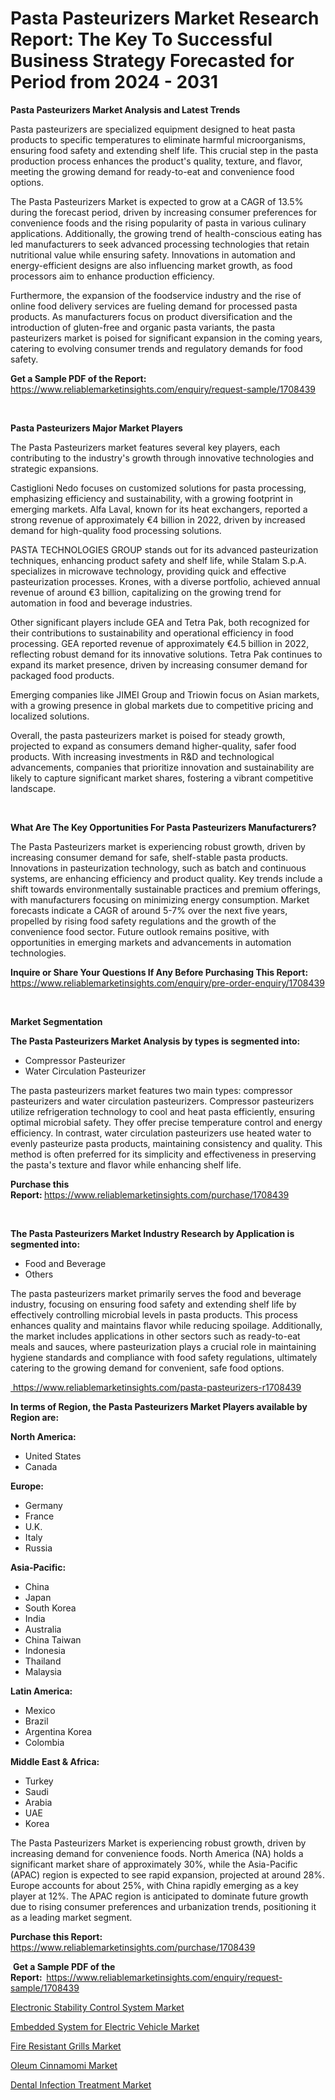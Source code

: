 <p><h1>Pasta Pasteurizers Market Research Report: The Key To Successful Business Strategy Forecasted for Period from 2024 - 2031</h1></p><p><strong>Pasta Pasteurizers Market Analysis and Latest Trends</strong></p>
<p><p>Pasta pasteurizers are specialized equipment designed to heat pasta products to specific temperatures to eliminate harmful microorganisms, ensuring food safety and extending shelf life. This crucial step in the pasta production process enhances the product's quality, texture, and flavor, meeting the growing demand for ready-to-eat and convenience food options.</p><p>The Pasta Pasteurizers Market is expected to grow at a CAGR of 13.5% during the forecast period, driven by increasing consumer preferences for convenience foods and the rising popularity of pasta in various culinary applications. Additionally, the growing trend of health-conscious eating has led manufacturers to seek advanced processing technologies that retain nutritional value while ensuring safety. Innovations in automation and energy-efficient designs are also influencing market growth, as food processors aim to enhance production efficiency.</p><p>Furthermore, the expansion of the foodservice industry and the rise of online food delivery services are fueling demand for processed pasta products. As manufacturers focus on product diversification and the introduction of gluten-free and organic pasta variants, the pasta pasteurizers market is poised for significant expansion in the coming years, catering to evolving consumer trends and regulatory demands for food safety.</p></p>
<p><strong>Get a Sample PDF of the Report:&nbsp;</strong> <a href="https://www.reliablemarketinsights.com/enquiry/request-sample/1708439?utm_campaign=1393&utm_medium=2&utm_source=Github&utm_content=ia&utm_term=21102024&utm_id=pasta-pasteurizers">https://www.reliablemarketinsights.com/enquiry/request-sample/1708439</a></p>
<p>&nbsp;</p>
<p><strong>Pasta Pasteurizers Major Market Players</strong></p>
<p><p>The Pasta Pasteurizers market features several key players, each contributing to the industry's growth through innovative technologies and strategic expansions. </p><p>Castiglioni Nedo focuses on customized solutions for pasta processing, emphasizing efficiency and sustainability, with a growing footprint in emerging markets. Alfa Laval, known for its heat exchangers, reported a strong revenue of approximately €4 billion in 2022, driven by increased demand for high-quality food processing solutions.</p><p>PASTA TECHNOLOGIES GROUP stands out for its advanced pasteurization techniques, enhancing product safety and shelf life, while Stalam S.p.A. specializes in microwave technology, providing quick and effective pasteurization processes. Krones, with a diverse portfolio, achieved annual revenue of around €3 billion, capitalizing on the growing trend for automation in food and beverage industries.</p><p>Other significant players include GEA and Tetra Pak, both recognized for their contributions to sustainability and operational efficiency in food processing. GEA reported revenue of approximately €4.5 billion in 2022, reflecting robust demand for its innovative solutions. Tetra Pak continues to expand its market presence, driven by increasing consumer demand for packaged food products.</p><p>Emerging companies like JIMEI Group and Triowin focus on Asian markets, with a growing presence in global markets due to competitive pricing and localized solutions. </p><p>Overall, the pasta pasteurizers market is poised for steady growth, projected to expand as consumers demand higher-quality, safer food products. With increasing investments in R&D and technological advancements, companies that prioritize innovation and sustainability are likely to capture significant market shares, fostering a vibrant competitive landscape.</p></p>
<p>&nbsp;</p>
<p><strong>What Are The Key Opportunities For Pasta Pasteurizers Manufacturers?</strong></p>
<p><p>The Pasta Pasteurizers market is experiencing robust growth, driven by increasing consumer demand for safe, shelf-stable pasta products. Innovations in pasteurization technology, such as batch and continuous systems, are enhancing efficiency and product quality. Key trends include a shift towards environmentally sustainable practices and premium offerings, with manufacturers focusing on minimizing energy consumption. Market forecasts indicate a CAGR of around 5-7% over the next five years, propelled by rising food safety regulations and the growth of the convenience food sector. Future outlook remains positive, with opportunities in emerging markets and advancements in automation technologies.</p></p>
<p><strong>Inquire or Share Your Questions If Any Before Purchasing This Report:</strong> <a href="https://www.reliablemarketinsights.com/enquiry/pre-order-enquiry/1708439?utm_campaign=1393&utm_medium=2&utm_source=Github&utm_content=ia&utm_term=21102024&utm_id=pasta-pasteurizers">https://www.reliablemarketinsights.com/enquiry/pre-order-enquiry/1708439</a></p>
<p>&nbsp;</p>
<p><strong>Market Segmentation</strong></p>
<p><strong>The Pasta Pasteurizers Market Analysis by types is segmented into:</strong></p>
<p><ul><li>Compressor Pasteurizer</li><li>Water Circulation Pasteurizer</li></ul></p>
<p><p>The pasta pasteurizers market features two main types: compressor pasteurizers and water circulation pasteurizers. Compressor pasteurizers utilize refrigeration technology to cool and heat pasta efficiently, ensuring optimal microbial safety. They offer precise temperature control and energy efficiency. In contrast, water circulation pasteurizers use heated water to evenly pasteurize pasta products, maintaining consistency and quality. This method is often preferred for its simplicity and effectiveness in preserving the pasta's texture and flavor while enhancing shelf life.</p></p>
<p><strong>Purchase this Report:&nbsp;</strong><a href="https://www.reliablemarketinsights.com/purchase/1708439?utm_campaign=1393&utm_medium=2&utm_source=Github&utm_content=ia&utm_term=21102024&utm_id=pasta-pasteurizers">https://www.reliablemarketinsights.com/purchase/1708439</a></p>
<p>&nbsp;</p>
<p><strong>The Pasta Pasteurizers Market Industry Research by Application is segmented into:</strong></p>
<p><ul><li>Food and Beverage</li><li>Others</li></ul></p>
<p><p>The pasta pasteurizers market primarily serves the food and beverage industry, focusing on ensuring food safety and extending shelf life by effectively controlling microbial levels in pasta products. This process enhances quality and maintains flavor while reducing spoilage. Additionally, the market includes applications in other sectors such as ready-to-eat meals and sauces, where pasteurization plays a crucial role in maintaining hygiene standards and compliance with food safety regulations, ultimately catering to the growing demand for convenient, safe food options.</p></p>
<p><a href="https://www.reliablemarketinsights.com/pasta-pasteurizers-r1708439?utm_campaign=1393&utm_medium=2&utm_source=Github&utm_content=ia&utm_term=21102024&utm_id=pasta-pasteurizers">&nbsp;https://www.reliablemarketinsights.com/pasta-pasteurizers-r1708439</a></p>
<p><strong>In terms of Region, the Pasta Pasteurizers Market Players available by Region are:</strong></p>
<p>
    <p> <strong> North America: </strong>
        <ul>
            <li>United States</li>
            <li>Canada</li>
        </ul>
        </p> 
    <p> <strong> Europe: </strong>
        <ul>
            <li>Germany</li>
            <li>France</li>
            <li>U.K.</li>
            <li>Italy</li>
            <li>Russia</li>
        </ul>
        </p> 
    <p> <strong> Asia-Pacific: </strong>
        <ul>
            <li>China</li>
            <li>Japan</li>
            <li>South Korea</li>
            <li>India</li>
            <li>Australia</li>
            <li>China Taiwan</li>
            <li>Indonesia</li>
            <li>Thailand</li>
            <li>Malaysia</li>
        </ul>
        </p> 
    <p> <strong> Latin America: </strong>
        <ul>
            <li>Mexico</li>
            <li>Brazil</li>
            <li>Argentina Korea</li>
            <li>Colombia</li>
        </ul>
        </p> 
    <p> <strong> Middle East & Africa: </strong>
        <ul>
            <li>Turkey</li>
            <li>Saudi</li>
            <li>Arabia</li>
            <li>UAE</li>
            <li>Korea</li>
        </ul>
    </p>
    </p>
<p><p>The Pasta Pasteurizers Market is experiencing robust growth, driven by increasing demand for convenience foods. North America (NA) holds a significant market share of approximately 30%, while the Asia-Pacific (APAC) region is expected to see rapid expansion, projected at around 28%. Europe accounts for about 25%, with China rapidly emerging as a key player at 12%. The APAC region is anticipated to dominate future growth due to rising consumer preferences and urbanization trends, positioning it as a leading market segment.</p></p>
<p><strong>Purchase this Report: </strong><a href="https://www.reliablemarketinsights.com/purchase/1708439?utm_campaign=1393&utm_medium=2&utm_source=Github&utm_content=ia&utm_term=21102024&utm_id=pasta-pasteurizers">https://www.reliablemarketinsights.com/purchase/1708439</a></p>
<p>&nbsp;<strong>Get a Sample PDF of the Report:&nbsp;&nbsp;</strong><a href="https://www.reliablemarketinsights.com/enquiry/request-sample/1708439?utm_campaign=1393&utm_medium=2&utm_source=Github&utm_content=ia&utm_term=21102024&utm_id=pasta-pasteurizers">https://www.reliablemarketinsights.com/enquiry/request-sample/1708439</a></p>
<p><strong></strong></p>
<p><p><a href="https://www.linkedin.com/pulse/strategic-forecast-electronic-stability-control-system-market-hp1kc?utm_campaign=1393&utm_medium=2&utm_source=Github&utm_content=ia&utm_term=21102024&utm_id=pasta-pasteurizers">Electronic Stability Control System Market</a></p><p><a href="https://www.linkedin.com/pulse/embedded-system-electric-vehicle-market-pulse-144-expansion-fxdnc?utm_campaign=1393&utm_medium=2&utm_source=Github&utm_content=ia&utm_term=21102024&utm_id=pasta-pasteurizers">Embedded System for Electric Vehicle Market</a></p><p><a href="https://issuu.com/reportprime-2/docs/fire-resistant-grills-market-size-2_8d23de24940a2d?utm_campaign=1393&utm_medium=2&utm_source=Github&utm_content=ia&utm_term=21102024&utm_id=pasta-pasteurizers">Fire Resistant Grills Market</a></p><p><a href="https://github.com/BellAuer/Market-Research-Report-List-1/blob/main/oleum-cinnamomi-market.md?utm_campaign=1393&utm_medium=2&utm_source=Github&utm_content=ia&utm_term=21102024&utm_id=pasta-pasteurizers">Oleum Cinnamomi Market</a></p><p><a href="https://www.linkedin.com/pulse/global-dental-infection-treatment-market-analysis-key-yudzc?utm_campaign=1393&utm_medium=2&utm_source=Github&utm_content=ia&utm_term=21102024&utm_id=pasta-pasteurizers">Dental Infection Treatment Market</a></p></p>